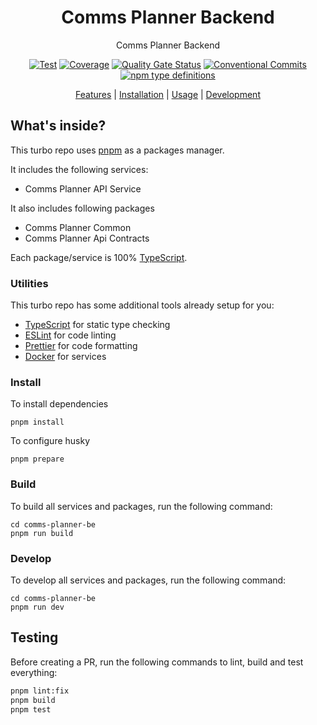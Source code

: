 <h1 align="center"> Comms Planner Backend </h1>     

<div align="center">

Comms Planner Backend

[![Test](https://github.com/Simpplr/editorial-calendar-be/actions/workflows/pull-request.yml/badge.svg?branch=develop)](https://github.com/Simpplr/editorial-calendar-be/actions/workflows/pull-request.yml) [![Coverage](https://sonar.simpplr.xyz/api/project_badges/measure?project=comms-planner-be&metric=coverage&token=sqb_eed13f29e1e10a18b465c7fbef4958105d243323)](https://sonar.simpplr.xyz/dashboard?id=editorial-calendar-be) [![Quality Gate Status](https://sonar.simpplr.xyz/api/project_badges/measure?project=comms-planner-be&metric=alert_status&token=sqb_eed13f29e1e10a18b465c7fbef4958105d243323)](https://sonar.simpplr.xyz/dashboard?id=editorial-calendar-be) [![Conventional Commits](https://img.shields.io/badge/Conventional%20Commits-1.0.0-yellow.svg)](https://conventionalcommits.org) [![npm type definitions](https://img.shields.io/npm/types/typescript.svg)](https://www.typescriptlang.org/)

[Features](#-features) | [Installation](#-installation) | [Usage](#-usage) | [Development](#-development)

</div>

## What's inside?

This turbo repo uses [pnpm](https://pnpm.io) as a packages manager.

It includes the following services:

- Comms Planner API Service

It also includes following packages

- Comms Planner Common
- Comms Planner Api Contracts

Each package/service is 100% [TypeScript](https://www.typescriptlang.org/).

### Utilities

This turbo repo has some additional tools already setup for you:

- [TypeScript](https://www.typescriptlang.org/) for static type checking
- [ESLint](https://eslint.org/) for code linting
- [Prettier](https://prettier.io) for code formatting
- [Docker](https://www.docker.com/products/docker-desktop/) for services

### Install

To install dependencies

```
pnpm install
```

To configure husky

```
pnpm prepare
```

### Build

To build all services and packages, run the following command:

```
cd comms-planner-be
pnpm run build
```

### Develop

To develop all services and packages, run the following command:

```
cd comms-planner-be 
pnpm run dev
```

## Testing

Before creating a PR, run the following commands to lint, build and test everything:

```sh
pnpm lint:fix
pnpm build
pnpm test
```
